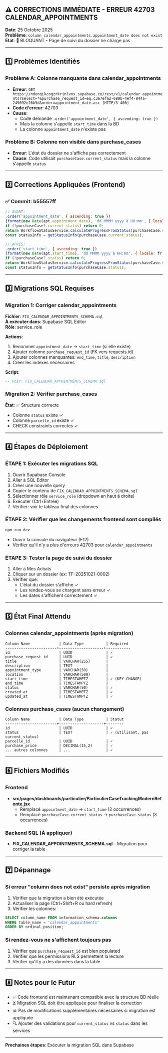 ## ⚠️ CORRECTIONS IMMÉDIATE - ERREUR 42703 CALENDAR_APPOINTMENTS

**Date**: 25 Octobre 2025  
**Problème**: `column calendar_appointments.appointment_date does not exist`  
**État**: 🔴 BLOQUANT - Page de suivi du dossier ne charge pas

---

## 1️⃣ Problèmes Identifiés

### Problème A: Colonne manquante dans calendar_appointments
- **Erreur**: `GET https://ndenqikcogzrkrjnlvns.supabase.co/rest/v1/calendar_appointments?select=*&purchase_request_id=eq.c3e7efa2-689b-4ef4-844a-249092e26b5d&order=appointment_date.asc [HTTP/3 400]`
- **Code d'erreur**: 42703
- **Cause**: 
  - Code demande `.order('appointment_date', { ascending: true })`
  - Mais la colonne s'appelle `start_time` dans la BD
  - La colonne `appointment_date` n'existe pas

### Problème B: Colonne non visible dans purchase_cases
- **Erreur**: L'état du dossier ne s'affiche pas correctement
- **Cause**: Code utilisait `purchaseCase.current_status` mais la colonne s'appelle `status`

---

## 2️⃣ Corrections Appliquées (Frontend)

### ✅ Commit: b55557ff
```jsx
// AVANT:
.order('appointment_date', { ascending: true })
{format(new Date(apt.appointment_date), 'dd MMMM yyyy à HH:mm', { locale: fr })}
if (!purchaseCase?.current_status) return 0;
return WorkflowStatusService.calculateProgressFromStatus(purchaseCase.current_status);
const statusInfo = getStatusInfo(purchaseCase.current_status);

// APRÈS:
.order('start_time', { ascending: true })
{format(new Date(apt.start_time), 'dd MMMM yyyy à HH:mm', { locale: fr })}
if (!purchaseCase?.status) return 0;
return WorkflowStatusService.calculateProgressFromStatus(purchaseCase.status);
const statusInfo = getStatusInfo(purchaseCase.status);
```

---

## 3️⃣ Migrations SQL Requises

### Migration 1: Corriger calendar_appointments
**Fichier**: `FIX_CALENDAR_APPOINTMENTS_SCHEMA.sql`  
**À exécuter dans**: Supabase SQL Editor  
**Rôle**: service_role

**Actions**:
1. Renommer `appointment_date` → `start_time` (si elle existe)
2. Ajouter colonne `purchase_request_id` (FK vers requests.id)
3. Ajouter colonnes manquantes: `end_time`, `title`, `description`
4. Créer les indexes nécessaires

**Script**:
```sql
-- Voir: FIX_CALENDAR_APPOINTMENTS_SCHEMA.sql
```

### Migration 2: Vérifier purchase_cases
**État**: ✅ Structure correcte
- Colonne `status` existe ✓
- Colonne `parcelle_id` existe ✓
- CHECK constraints correctes ✓

---

## 4️⃣ Étapes de Déploiement

### ÉTAPE 1: Exécuter les migrations SQL
1. Ouvrir Supabase Console
2. Aller à SQL Editor
3. Créer une nouvelle query
4. Copier le contenu de `FIX_CALENDAR_APPOINTMENTS_SCHEMA.sql`
5. Sélectionner rôle `service_role` (dropdown en haut à droite)
6. Exécuter (Ctrl+Entrée)
7. Vérifier: voir le tableau final des colonnes

### ÉTAPE 2: Vérifier que les changements frontend sont compilés
```bash
npm run dev
```
- Ouvrir la console du navigateur (F12)
- Vérifier qu'il n'y a plus d'erreurs 42703 pour `calendar_appointments`

### ÉTAPE 3: Tester la page de suivi du dossier
1. Aller à Mes Achats
2. Cliquer sur un dossier (ex: TF-20251021-0002)
3. Vérifier que:
   - L'état du dossier s'affiche ✓
   - Les rendez-vous se chargent sans erreur ✓
   - Les dates s'affichent correctement ✓

---

## 5️⃣ État Final Attendu

### Colonnes calendar_appointments (après migration)
```
Column Name             | Data Type          | Required
-----------------------+--------------------+-----------
id                      | UUID               | ✓
purchase_request_id     | UUID               | ✓
title                   | VARCHAR(255)       | 
description             | TEXT               | 
appointment_type        | VARCHAR(50)        | 
location                | VARCHAR(500)       | 
start_time              | TIMESTAMPTZ        | ✓ (KEY CHANGE)
end_time                | TIMESTAMPTZ        | 
status                  | VARCHAR(50)        | ✓
created_at              | TIMESTAMPTZ        | ✓
updated_at              | TIMESTAMPTZ        | ✓
```

### Colonnes purchase_cases (aucun changement)
```
Column Name             | Data Type          | Statut
-----------------------+--------------------+--------
id                      | UUID               | ✓
status                  | TEXT               | ✓ (utilisant, pas current_status)
parcelle_id             | UUID               | ✓
purchase_price          | DECIMAL(15,2)      | ✓
... autres colonnes     | ...                | ✓
```

---

## 6️⃣ Fichiers Modifiés

### Frontend
- **src/pages/dashboards/particulier/ParticulierCaseTrackingModernRefonte.jsx**
  - Remplacé `appointment_date` → `start_time` (2 occurrences)
  - Remplacé `purchaseCase.current_status` → `purchaseCase.status` (3 occurrences)

### Backend SQL (À appliquer)
- **FIX_CALENDAR_APPOINTMENTS_SCHEMA.sql** - Migration pour corriger la table

---

## 7️⃣ Dépannage

### Si erreur "column does not exist" persiste après migration
1. Vérifier que la migration a bien été exécutée
2. Actualiser la page (Ctrl+Shift+R ou hard refresh)
3. Vérifier les colonnes:
```sql
SELECT column_name FROM information_schema.columns 
WHERE table_name = 'calendar_appointments' 
ORDER BY ordinal_position;
```

### Si rendez-vous ne s'affichent toujours pas
1. Vérifier que `purchase_request_id` est bien populated
2. Vérifier que les permissions RLS permettent la lecture
3. Vérifier qu'il y a des données dans la table

---

## 8️⃣ Notes pour le Futur

- ✅ Code frontend est maintenant compatible avec la structure BD réelle
- ⏳ Migration SQL doit être appliquée pour finaliser la correction
- 📊 Pas de modifications supplémentaires nécessaires si migration est appliquée
- 🔍 Ajouter des validations pour `current_status` vs `status` dans les services

---

**Prochaines étapes**: Exécuter la migration SQL dans Supabase
